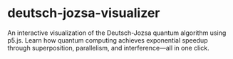 # deutsch-jozsa-visualizer
An interactive visualization of the Deutsch-Jozsa quantum algorithm using p5.js. Learn how quantum computing achieves exponential speedup through superposition, parallelism, and interference—all in one click.
